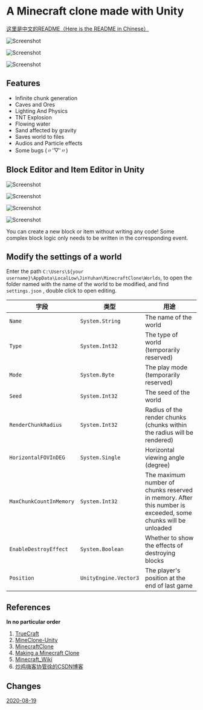 # A Minecraft clone made with Unity

[这里是中文的README（Here is the README in Chinese）](README_CN.md)

![Screenshot](Screenshots/0.png)

![Screenshot](Screenshots/1.png)

![Screenshot](Screenshots/2.png)



## Features

* Infinite chunk generation
* Caves and Ores
* Lighting And Physics
* TNT Explosion
* Flowing water
* Sand affected by gravity
* Saves world to files
* Audios and Particle effects
* Some bugs (〃'▽'〃)



## Block Editor and Item Editor in Unity

![Screenshot](Screenshots/3.png)

![Screenshot](Screenshots/4.png)

![Screenshot](Screenshots/5.png)

![Screenshot](Screenshots/6.png)

You can create a new block or item without writing any code! Some complex block logic only needs to be written in the corresponding event.



## Modify the settings of a world

Enter the path `C:\Users\${your username}\AppData\LocalLow\JinYuhan\MinecraftClone\Worlds`, to open the folder named with the name of the world to be modified, and find `settings.json` , double click to open editing.

| 字段                    | 类型                  | 用途                                                         |
| ----------------------- | --------------------- | ------------------------------------------------------------ |
| `Name`                  | `System.String`       | The name of the world                                        |
| `Type`                  | `System.Int32`        | The type of world (temporarily reserved)                     |
| `Mode`                  | `System.Byte`         | The play mode (temporarily reserved)                         |
| `Seed`                  | `System.Int32`        | The seed of the world                                        |
| `RenderChunkRadius`     | `System.Int32`        | Radius of the render chunks (chunks within the radius will be rendered) |
| `HorizontalFOVInDEG`    | `System.Single`       | Horizontal viewing angle (degree)                            |
| `MaxChunkCountInMemory` | `System.Int32`        | The maximum number of chunks reserved in memory. After this number is exceeded, some chunks will be unloaded |
| `EnableDestroyEffect`   | `System.Boolean`      | Whether to show the effects of destroying blocks             |
| `Position`              | `UnityEngine.Vector3` | The player's position at the end of last game                |


## References

**In no particular order**

1. [TrueCraft](https://github.com/ddevault/TrueCraft)
2. [MineClone-Unity](https://github.com/bodhid/MineClone-Unity)
3. [MinecraftClone](https://github.com/Shedelbower/MinecraftClone)
4. [Making a Minecraft Clone](https://www.shedelbower.dev/projects/minecraft_clone/)
5. [Minecraft_Wiki](https://minecraft-zh.gamepedia.com/Minecraft_Wiki)
6. [炒鸡嗨客协管徐的CSDN博客](https://blog.csdn.net/xfgryujk)



## Changes

[2020-08-19](CHANGE_LOG-2020-08-19.md)